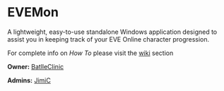 
# **EVEMon**

A lightweight, easy-to-use standalone Windows application designed to assist you in keeping track of your EVE Online character progression.

For complete info on *How To* please visit the [wiki](https://bitbucket.org/BattleClinic/evemon/wiki) section

**Owner:** [BatlleClinic](https://bitbucket.org/BattleClinic)

**Admins:** [JimiC](https://bitbucket.org/Desmont_McCallock)